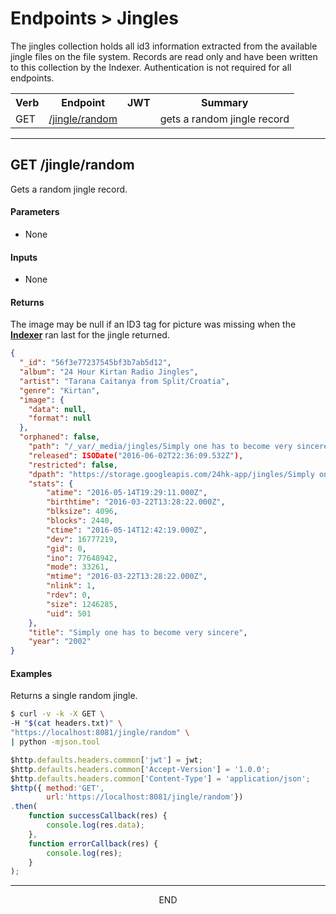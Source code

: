 <div class="page-header">
  <h1  id="page-title">Endpoints > Jingles</h1>
</div>

The jingles collection holds all id3 information extracted from the available jingle files
on the file system. Records are read only and have been written to this collection by the Indexer.
Authentication is not required for all endpoints.

<table id="tbl">
  <colgroup>
    <col>
    <col>
    <col>
    <col>
    <col>
  </colgroup>
  <tr>
    <th>Verb</th>
    <th>Endpoint</th>
    <th>JWT</th>
    <th>Summary</th>
  </tr>
  <tr><td>GET</td><td><a href="#get.jingle.random">/jingle/random</a></td>
  <td></td>
  <td>gets a random jingle record</td></tr>

</table>





<a name="get.jingle.random"></a>
<!-- GET /jingle/random ----------------------------------------- -->
<!-- -->
<!-- -->
<!-- -->
___
## GET /jingle/random
Gets a random jingle record.

#### Parameters
* None


#### Inputs
* None

#### Returns

The image may be null if an ID3 tag for picture was missing
when the
__[Indexer](/index.html?md=pages_indexer.md)__
 ran last for the jingle returned.

```json
{
  "_id": "56f3e77237545bf3b7ab5d12",
  "album": "24 Hour Kirtan Radio Jingles",
  "artist": "Tarana Caitanya from Split/Croatia",
  "genre": "Kirtan",
  "image": {
    "data": null,
    "format": null
  },
  "orphaned": false,
    "path": "/_var/_media/jingles/Simply one has to become very sincere.mp3",
    "released": ISODate("2016-06-02T22:36:09.532Z"),
    "restricted": false,
    "dpath": "https://storage.googleapis.com/24hk-app/jingles/Simply one has to become very sincere.mp3",
    "stats": {
        "atime": "2016-05-14T19:29:11.000Z",
        "birthtime": "2016-03-22T13:28:22.000Z",
        "blksize": 4096,
        "blocks": 2440,
        "ctime": "2016-05-14T12:42:19.000Z",
        "dev": 16777219,
        "gid": 0,
        "ino": 77648942,
        "mode": 33261,
        "mtime": "2016-03-22T13:28:22.000Z",
        "nlink": 1,
        "rdev": 0,
        "size": 1246285,
        "uid": 501
    },
    "title": "Simply one has to become very sincere",
    "year": "2002"
}
```


#### Examples
Returns a single random jingle.
```bash
$ curl -v -k -X GET \
-H "$(cat headers.txt)" \
"https://localhost:8081/jingle/random" \
| python -mjson.tool
```

```javascript
$http.defaults.headers.common['jwt'] = jwt;
$http.defaults.headers.common['Accept-Version'] = '1.0.0';
$http.defaults.headers.common['Content-Type'] = 'application/json';
$http({ method:'GET',
        url:'https://localhost:8081/jingle/random'})
.then(
    function successCallback(res) {
        console.log(res.data);
    },
    function errorCallback(res) {
        console.log(res);
    }
);
```







___
<div style="margin:0 auto;text-align:center;">END</div>
